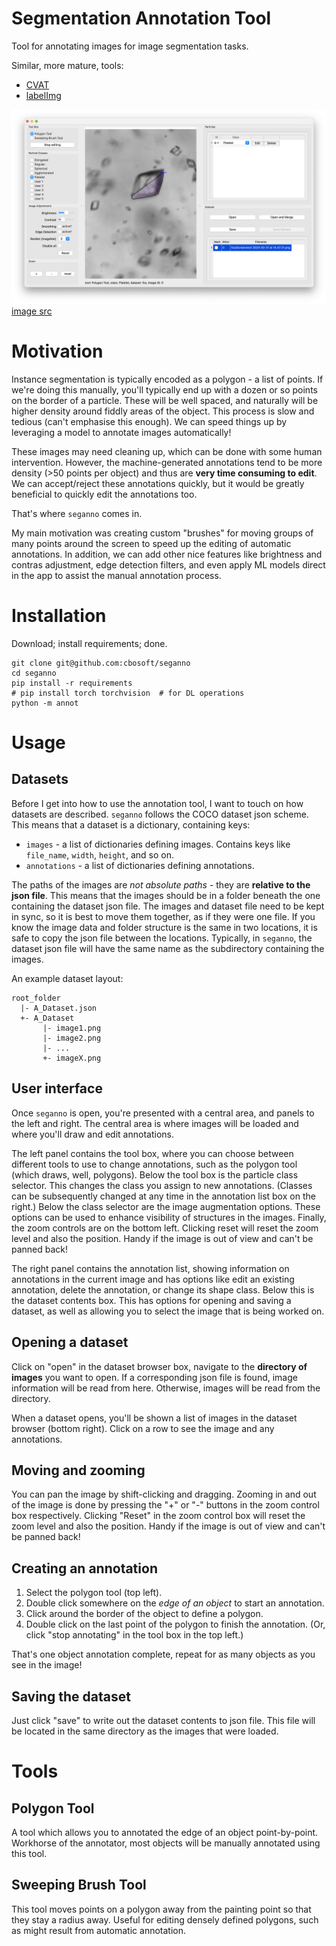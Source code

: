 # Segmentation Annotation Tool
Tool for annotating images for image segmentation tasks.

Similar, more mature, tools:
- [CVAT](https://cvat.ai)
- [labelImg](https://github.com/heartexlabs/labelImg)

![screenshot of annot in action](https://github.com/cbosoft/seganno/blob/master/screenshots/seganno_screenshot_2.png?raw=true)
[image src](https://cmac.ac.uk/case-study-database/exquisite-particles-towards-predicting-agglomeration-in-apis)

# Motivation
Instance segmentation is typically encoded as a polygon - a list of points. If we're doing this manually, you'll typically end up with a dozen or so points on the border of a particle. These will be well spaced, and naturally will be higher density around fiddly areas of the object. This process is slow and tedious (can't emphasise this enough). We can speed things up by leveraging a model to annotate images automatically!

These images may need cleaning up, which can be done with some human intervention. However, the machine-generated annotations tend to be more density (>50 points per object) and thus are **very time consuming to edit**. We can accept/reject these annotations quickly, but it would be greatly beneficial to quickly edit the annotations too.

That's where `seganno` comes in.

My main motivation was creating custom "brushes" for moving groups of many points around the screen to speed up the editing of automatic annotations. In addition, we can add other nice features like brightness and contras adjustment, edge detection filters, and even apply ML models direct in the app to assist the manual annotation process.

# Installation
Download; install requirements; done.

```
git clone git@github.com:cbosoft/seganno
cd seganno
pip install -r requirements
# pip install torch torchvision  # for DL operations
python -m annot
```

# Usage
## Datasets
Before I get into how to use the annotation tool, I want to touch on how datasets are described. `seganno` follows the COCO dataset json scheme. This means that a dataset is a dictionary, containing keys:
- `images` - a list of dictionaries defining images. Contains keys like `file_name`, `width`, `height`, and so on.
- `annotations` - a list of dictionaries defining annotations.

The paths of the images are *not absolute paths* - they are **relative to the json file**. This means that the images should be in a folder beneath the one containing the dataset json file. The images and dataset file need to be kept in sync, so it is best to move them together, as if they were one file. If you know the image data and folder structure is the same in two locations, it is safe to copy the json file between the locations. Typically, in `seganno`, the dataset json file will have the same name as the subdirectory containing the images.

An example dataset layout:
```
root_folder
  |- A_Dataset.json
  +- A_Dataset
       |- image1.png
       |- image2.png
       |- ...
       +- imageX.png
```

## User interface
Once `seganno` is open, you're presented with a central area, and panels to the left and right. The central area is where images will be loaded and where you'll draw and edit annotations.

The left panel contains the tool box, where you can choose between different tools to use to change annotations, such as the polygon tool (which draws, well, polygons). Below the tool box is the particle class selector. This changes the class you assign to new annotations. (Classes can be subsequently changed at any time in the annotation list box on the right.) Below the class selector are the image augmentation options. These options can be used to enhance visibility of structures in the images. Finally, the zoom controls are on the bottom left. Clicking reset will reset the zoom level and also the position. Handy if the image is out of view and can't be panned back!

The right panel contains the annotation list, showing information on annotations in the current image and has options like edit an existing annotation, delete the annotation, or change its shape class. Below this is the dataset contents box. This has options for opening and saving a dataset, as well as allowing you to select the image that is being worked on.

## Opening a dataset
Click on "open" in the dataset browser box, navigate to the **directory of images** you want to open. If a corresponding json file is found, image information will be read from here. Otherwise, images will be read from the directory.

When a dataset opens, you'll be shown a list of images in the dataset browser (bottom right). Click on a row to see the image and any annotations.

## Moving and zooming
You can pan the image by shift-clicking and dragging. Zooming in and out of the image is done by pressing the "+" or "-" buttons in the zoom control box respectively. Clicking "Reset" in the zoom control box will reset the zoom level and also the position. Handy if the image is out of view and can't be panned back!

## Creating an annotation
1. Select the polygon tool (top left).
2. Double click somewhere on the *edge of an object* to start an annotation.
3. Click around the border of the object to define a polygon.
4. Double click on the last point of the polygon to finish the annotation. (Or, click "stop annotating" in the tool box in the top left.)

That's one object annotation complete, repeat for as many objects as you see in the image!

## Saving the dataset
Just click "save" to write out the dataset contents to json file. This file will be located in the same directory as the images that were loaded.

# Tools
## Polygon Tool
A tool which allows you to annotated the edge of an object point-by-point. Workhorse of the annotator, most objects will be manually annotated using this tool.

## Sweeping Brush Tool
This tool moves points on a polygon away from the painting point so that they stay a radius away. Useful for editing densely defined polygons, such as might result from automatic annotation.